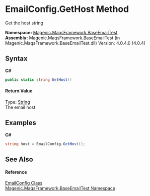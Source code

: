 # EmailConfig.GetHost Method 
 

Get the host string

**Namespace:**&nbsp;<a href="#/MAQS_4/Email_AUTOGENERATED/Magenic-MaqsFramework-BaseEmailTest_Namespace">Magenic.MaqsFramework.BaseEmailTest</a><br />**Assembly:**&nbsp;Magenic.MaqsFramework.BaseEmailTest (in Magenic.MaqsFramework.BaseEmailTest.dll) Version: 4.0.4.0 (4.0.4)

## Syntax

**C#**<br />
``` C#
public static string GetHost()
```


#### Return Value
Type: <a href="http://msdn2.microsoft.com/en-us/library/s1wwdcbf" target="_blank">String</a><br />The email host

## Examples

**C#**<br />
``` C#
string host = EmailConfig.GetHost();
```


## See Also


#### Reference
<a href="#/MAQS_4/Email_AUTOGENERATED/EmailConfig_Class">EmailConfig Class</a><br /><a href="#/MAQS_4/Email_AUTOGENERATED/Magenic-MaqsFramework-BaseEmailTest_Namespace">Magenic.MaqsFramework.BaseEmailTest Namespace</a><br />